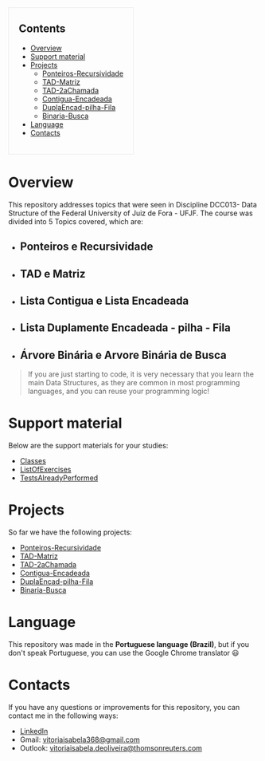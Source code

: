 <div style="border: solid 1px; width: fit-content; padding: 0px 20px 20px 20px; border-color: rgba(234,234,234,1)">
  
## Contents
- [Overview](#overview)
- [Support material](#Support-material)
- [Projects](#Projects)
    - [Ponteiros-Recursividade](#Ponteiros-Recursividade)
    - [TAD-Matriz](#TAD-Matriz)
    - [TAD-2aChamada](#TAD-2aChamada)
    - [Contigua-Encadeada](#Contigua-Encadeada)
    - [DuplaEncad-pilha-Fila](#DuplaEncad-pilha-Fila)
    - [Binaria-Busca](#Binaria-Busca)
- [Language](#Language)  
- [Contacts](#Contacts)
  
</div>

# Overview
This repository addresses topics that were seen in Discipline DCC013- Data Structure of the Federal University of Juiz de Fora - UFJF. The course was divided into 5 Topics covered, which are:

- ## Ponteiros e Recursividade
- ## TAD e Matriz
- ## Lista Contigua e Lista Encadeada
- ## Lista Duplamente Encadeada - pilha - Fila
- ## Árvore Binária e Arvore Binária de Busca

>If you are just starting to code, it is very necessary that you learn the main Data Structures, as they are common in most programming languages, and you can reuse your programming logic!

# Support material
Below are the support materials for your studies:
- [Classes](https://github.com/vitoria-isabela/Estruturas-de-Dados/tree/master/Classes/Aulas)
- [ListOfExercises](https://github.com/vitoria-isabela/Estruturas-de-Dados/tree/master/ListOfExercises/Listas%20de%20Exerc%C3%ADcios)
- [TestsAlreadyPerformed](https://github.com/vitoria-isabela/Estruturas-de-Dados/tree/master/TestsAlreadyPerformed/TVCs%20Anteriores)

# Projects

So far we have the following projects:
-  [Ponteiros-Recursividade](https://github.com/vitoria-isabela/Estruturas-de-Dados/tree/master/Ponteiros-Recursividade)
-  [TAD-Matriz](https://github.com/vitoria-isabela/Estruturas-de-Dados/tree/master/TAD-Matriz)
-  [TAD-2aChamada](https://github.com/vitoria-isabela/Estruturas-de-Dados/tree/master/TAD-2aChamada)
-  [Contigua-Encadeada](https://github.com/vitoria-isabela/Estruturas-de-Dados/tree/master/Contigua-Encadeada)
-  [DuplaEncad-pilha-Fila](https://github.com/vitoria-isabela/Estruturas-de-Dados/tree/master/DuplaEncad-pilha-Fila)
-  [Binaria-Busca](https://github.com/vitoria-isabela/Estruturas-de-Dados/tree/master/Binaria-Busca)
 
 # Language
 This repository was made in the **Portuguese language (Brazil)**, but if you don't speak Portuguese, you can use the Google Chrome translator :smiley:

# Contacts

If you have any questions or improvements for this repository, you can contact me in the following ways:
- [LinkedIn](https://www.linkedin.com/in/vitoria-isabela/)
- Gmail: vitoriaisabela368@gmail.com
- Outlook: vitoriaisabela.deoliveira@thomsonreuters.com
